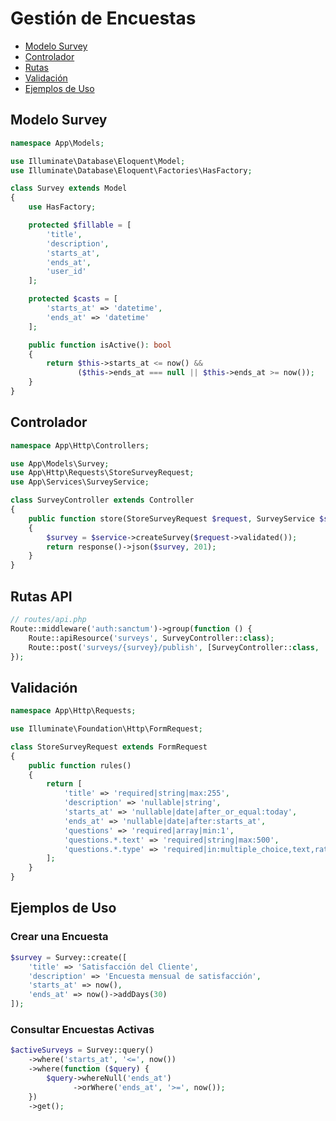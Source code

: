 # Gestión de Encuestas

- [Modelo Survey](#survey-model)
- [Controlador](#controller)
- [Rutas](#routes)
- [Validación](#validation)
- [Ejemplos de Uso](#usage)

<a name="survey-model"></a>
## Modelo Survey

```php
namespace App\Models;

use Illuminate\Database\Eloquent\Model;
use Illuminate\Database\Eloquent\Factories\HasFactory;

class Survey extends Model
{
    use HasFactory;

    protected $fillable = [
        'title',
        'description',
        'starts_at',
        'ends_at',
        'user_id'
    ];

    protected $casts = [
        'starts_at' => 'datetime',
        'ends_at' => 'datetime'
    ];

    public function isActive(): bool
    {
        return $this->starts_at <= now() && 
               ($this->ends_at === null || $this->ends_at >= now());
    }
}
```

<a name="controller"></a>
## Controlador

```php
namespace App\Http\Controllers;

use App\Models\Survey;
use App\Http\Requests\StoreSurveyRequest;
use App\Services\SurveyService;

class SurveyController extends Controller
{
    public function store(StoreSurveyRequest $request, SurveyService $service)
    {
        $survey = $service->createSurvey($request->validated());
        return response()->json($survey, 201);
    }
}
```

<a name="routes"></a>
## Rutas API

```php
// routes/api.php
Route::middleware('auth:sanctum')->group(function () {
    Route::apiResource('surveys', SurveyController::class);
    Route::post('surveys/{survey}/publish', [SurveyController::class, 'publish']);
});
```

<a name="validation"></a>
## Validación

```php
namespace App\Http\Requests;

use Illuminate\Foundation\Http\FormRequest;

class StoreSurveyRequest extends FormRequest
{
    public function rules()
    {
        return [
            'title' => 'required|string|max:255',
            'description' => 'nullable|string',
            'starts_at' => 'nullable|date|after_or_equal:today',
            'ends_at' => 'nullable|date|after:starts_at',
            'questions' => 'required|array|min:1',
            'questions.*.text' => 'required|string|max:500',
            'questions.*.type' => 'required|in:multiple_choice,text,rating'
        ];
    }
}
```

<a name="usage"></a>
## Ejemplos de Uso

### Crear una Encuesta
```php
$survey = Survey::create([
    'title' => 'Satisfacción del Cliente',
    'description' => 'Encuesta mensual de satisfacción',
    'starts_at' => now(),
    'ends_at' => now()->addDays(30)
]);
```

### Consultar Encuestas Activas
```php
$activeSurveys = Survey::query()
    ->where('starts_at', '<=', now())
    ->where(function ($query) {
        $query->whereNull('ends_at')
              ->orWhere('ends_at', '>=', now());
    })
    ->get();
```